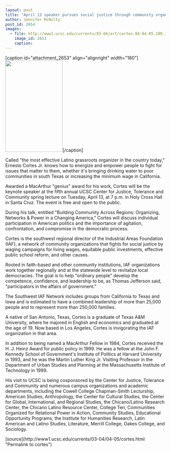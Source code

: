 ```yaml
---
layout: post
title: "April 13 speaker pursues social justice through community organizing"
author: Jennifer McNulty
post_id: 2654
images:
  - file: http://www1.ucsc.edu/currents/03-04/art/cortes.04-04-05.180.jpg
    image_id: 2653
    caption: 
---
```


[caption id="attachment_2653" align="alignright" width="180"]<a href="http://localhost/mysite/wp-content/uploads/2004/04/cortes.04-04-05.180.jpg"><img class="size-full wp-image-2653" src="http://localhost/mysite/wp-content/uploads/2004/04/cortes.04-04-05.180.jpg" alt="" width="180" height="286" /></a>[/caption]
<p>
  Called "the most effective Latino grassroots organizer in the country today," Ernesto Cortes Jr. knows how to energize and empower people to fight for issues that matter to them, whether it's bringing drinking water to poor communities in south Texas or increasing the minimum wage in California.<br>
</p>
<p>
  Awarded a MacArthur "genius" award for his work, Cortes will be the keynote speaker at the fifth annual UCSC Center for Justice, Tolerance and Community spring lecture on Tuesday, April 13, at 7 p.m. in Holy Cross Hall in Santa Cruz. The event is free and open to the public.<br>
</p>
<p>
  During his talk, entitled "Building Community Across Regions: Organizing, Networks &amp; Power in a Changing America," Cortes will discuss individual participation in American politics and the importance of agitation, confrontation, and compromise in the democratic process.<br>
</p>
<p>
  Cortes is the southwest regional director of the Industrial Areas Foundation (IAF), a network of community organizations that fights for social justice by waging campaigns for living wages, equitable public investments, effective public school reform, and other causes.<br>
</p>
<p>
  Rooted in faith-based and other community institutions, IAF organizations work together regionally and at the statewide level to revitalize local democracies. The goal is to help "ordinary people" develop the competence, confidence, and leadership to be, as Thomas Jefferson said, "participators in the affairs of government."<br>
</p>
<p>
  The Southwest IAF Network includes groups from California to Texas and Iowa and is estimated to have a combined leadership of more than 25,000 people and to represent more than 250,000 families.<br>
</p>
<p>
  A native of San Antonio, Texas, Cortes is a graduate of Texas A&amp;M University, where he majored in English and economics and graduated at the age of 19. Now based in Los Angeles, Cortes is invigorating the IAF organization in that area.<br>
</p>
<p>
  In addition to being named a MacArthur Fellow in 1984, Cortes received the H. J. Heinz Award for public policy in 1999. He was a fellow at the John F. Kennedy School of Government's Institute of Politics at Harvard University in 1993, and he was the Martin Luther King Jr. Visiting Professor in the Department of Urban Studies and Planning at the Massachusetts Institute of Technology in 1999.<br>
</p>
<p>
  His visit to UCSC is being cosponsored by the Center for Justice, Tolerance and Community and numerous campus organizations and academic departments, including the Cowell College Chapman-Smith Lecturship, American Studies, Anthropology, the Center for Cultural Studies, the Center for Global, International, and Regional Studies, the Chicano/Latino Research Center, the Chicano Latino Resource Center, College Ten, Communities Organized for Relational Power in Action, Community Studies, Educational Opportunity Programs, the Institute for Humanities Research, Latin American and Latino Studies, Literature, Merrill College, Oakes College, and Sociology.<br>
</p>
[source](http://www1.ucsc.edu/currents/03-04/04-05/cortes.html "Permalink to cortes")

